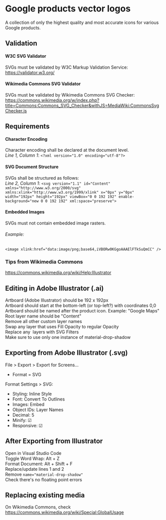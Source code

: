 # Google products vector logos  
A collection of only the highest quality and most accurate icons for various Google products.  


## Validation  
#### W3C SVG Validator  
SVGs must be validated by W3C Markup Validation Service:  
https://validator.w3.org/  
  
#### Wikimedia Commons SVG Validator  
SVGs must be validated by Wikimedia Commons SVG Checker:  
https://commons.wikimedia.org/w/index.php?title=Commons:Commons_SVG_Checker&withJS=MediaWiki:CommonsSvgChecker.js  
  
## Requirements  
#### Character Encoding  
Character encoding shall be declared at the document level.  
_Line 1, Column 1_: `<?xml version="1.0" encoding="utf-8"?>`  
  
#### SVG Document Structure  
SVGs shall be structured as follows:  
_Line 2, Column 1_: `<svg version="1.1" id="Content" xmlns="http://www.w3.org/2000/svg" xmlns:xlink="http://www.w3.org/1999/xlink" x="0px" y="0px" width="192px" height="192px" viewBox="0 0 192 192" enable-background="new 0 0 192 192" xml:space="preserve">`  
  
#### Embedded Images  
SVGs must not contain embedded image rasters.  
###### Example:  
`<image xlink:href="data:image/png;base64,iVBORw0KGgoAAAElFTkSuQmCC" />`  
  
### Tips from Wikimedia Commons  
https://commons.wikimedia.org/wiki/Help:Illustrator  

## Editing in Adobe Illustrator (.ai)  
Artboard (Adobe Illustrator) should be 192 x 192px  
Artboard should start at the bottom-left (or top-left?) with coordinates 0,0  
Artboard should be named after the product icon. Example: "Google Maps"  
Root layer name should be "Content"  
Remove all other custom layer names  
Swap any layer that uses Fill Opacity to regular Opacity  
Replace any <image> layers with SVG Filters  
Make sure to use only one instance of material-drop-shadow  
  
## Exporting from Adobe Illustrator (.svg)  
File > Export > Export for Screens...  
* Format = SVG  
  
Format Settings > SVG:  
* Styling: Inline Style  
* Font: Convert To Outlines  
* Images: Embed  
* Object IDs: Layer Names  
* Decimal: 5  
* Minify: ☑  
* Responsive: ☑  
  
## After Exporting from Illustrator  
Open in Visual Studio Code  
Toggle Word Wrap: Alt + Z  
Format Document: Alt + Shift + F  
Replace/update lines 1 and 2  
Remove `name="material-drop-shadow"`  
Check there's no floating point errors  

## Replacing existing media
On Wikimedia Commons, check https://commons.wikimedia.org/wiki/Special:GlobalUsage
